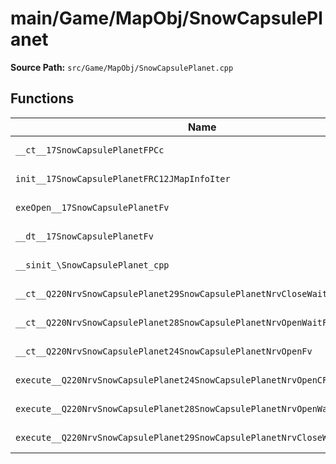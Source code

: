 # main/Game/MapObj/SnowCapsulePlanet

**Source Path:** `src/Game/MapObj/SnowCapsulePlanet.cpp`

## Functions

| Name | Address | Match % |
|------|---------|---------|
| `__ct__17SnowCapsulePlanetFPCc` | `0x8022944C` | :white_check_mark: (100.0%) |
| `init__17SnowCapsulePlanetFRC12JMapInfoIter` | `0x80229494` | :white_check_mark: (100.0%) |
| `exeOpen__17SnowCapsulePlanetFv` | `0x80229584` | :white_check_mark: (100.0%) |
| `__dt__17SnowCapsulePlanetFv` | `0x8022961C` | :white_check_mark: (100.0%) |
| `__sinit_\SnowCapsulePlanet_cpp` | `0x80229674` | :white_check_mark: (100.0%) |
| `__ct__Q220NrvSnowCapsulePlanet29SnowCapsulePlanetNrvCloseWaitFv` | `0x802296A8` | :white_check_mark: (100.0%) |
| `__ct__Q220NrvSnowCapsulePlanet28SnowCapsulePlanetNrvOpenWaitFv` | `0x802296B8` | :white_check_mark: (100.0%) |
| `__ct__Q220NrvSnowCapsulePlanet24SnowCapsulePlanetNrvOpenFv` | `0x802296C8` | :white_check_mark: (100.0%) |
| `execute__Q220NrvSnowCapsulePlanet24SnowCapsulePlanetNrvOpenCFP5Spine` | `0x802296D8` | :white_check_mark: (100.0%) |
| `execute__Q220NrvSnowCapsulePlanet28SnowCapsulePlanetNrvOpenWaitCFP5Spine` | `0x802296E0` | :white_check_mark: (100.0%) |
| `execute__Q220NrvSnowCapsulePlanet29SnowCapsulePlanetNrvCloseWaitCFP5Spine` | `0x802296E4` | :white_check_mark: (100.0%) |
